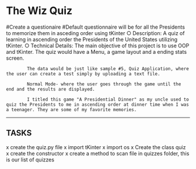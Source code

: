 # The Wiz Quiz 

#Create a questionaire 
#Default questionnaire will be for all the Presidents to memorize them in asceding order using tKinter
		○ Description:
			A quiz of learning in ascending order the Presidents of the United States utilizing tKinter.
		○ Technical Details:
			The main objective of this project is to use OOP and tKinter. The quiz would have a Menu, a game layout and a ending stats screen. 
			
            The data would be just like sample #5, Quiz Application, where the user can create a test simply by uploading a text file.
			
            Normal Mode- where the user goes through the game until the end and the results are displayed.
			
            I titled this game "A Presidential Dinner" as my uncle used to quiz the Presidents to me in ascending order at dinner time when I was a teenager. They are some of my favorite memories.

------------------------
TASKS
------------------------
x create the quiz.py file
x import tKinter
x import os
x Create the class quiz
x create the constructor
x create a method to scan file in quizzes folder, this is our list of quizzes
